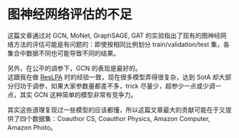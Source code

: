 # 图神经网络评估的不足


这篇文章通过对 GCN, MoNet, GraphSAGE, GAT 的实验指出了现有的图神经网络方法的评估可能是有问题的：即使按相同比例划分 train/validation/test 集，各集合中数据不同也可能导致不同的结果。


另外，在公平的调参下，GCN 的表现是最好的。  
这跟我在做 [ResLPA](https://github.com/cf020031308/ResLPA)  时的经验一致，现在很多模型弄得很复杂，达到 SotA 却大部分归功于调参，如果大家参数量都差不多，trick 尽量少，超参少一点或少调一点，其实 GCN 这种简单的模型非常有竞争力。


其实这些道理复现过一些模型的应该都懂，所以这篇文章最大的贡献可能在于又提供了四个数据集：Coauthor CS, Coauthor Physics, Amazon Computer, Amazon Photo。
